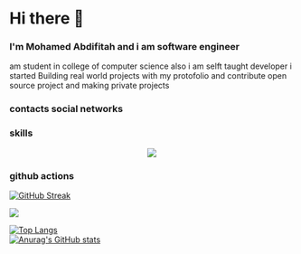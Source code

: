 # Hi there 👋

### I'm Mohamed Abdifitah and i am software engineer
am student in college of computer science also i am selft taught developer 
i started Building real world projects with my protofolio and contribute open source project and making private projects
### contacts social networks

### skills
<p align="center">
  <a href="https://skillicons.dev">
    <img src="https://skillicons.dev/icons?i=wasm,typescript,python,javascript,go,dart,cpp,c,bash,css,express,graphql,apollo,react,next,mongodb,redis,aws,django,flask,mui,docker,sass,redux,selenium,tailwind,vim,nginx,jenkins,electron,figma,nestjs,jest,kubernetes,deno,nodejs,mysql,postgresql,vite,firebase,kotlin,net,rust,rocket,tauri,vercel,webpack,stackoverflow,java,markdown,cassandra,d3,flutter,androidstudio,cs,cloudflare,cmake,gcp,githubactions,github,git,prometheus,regex,spring,visualstudio,workers,alpinejs,powershell,lonkden" />
</a>
</p>

### github actions

[![GitHub Streak](https://github-readme-streak-stats.herokuapp.com/?user=mohamedabdifitah&hide=html&layout=compact&theme=highcontrast)](https://github.com/mohamedabdifitah)



 

 ![](./profile-3d-contrib/profile-night-rainbow.svg)
 
 [![Top Langs](https://github-readme-stats.vercel.app/api/top-langs/?username=mohamedabdifitah&layout=compact&theme=radical)](https://github.com/anuraghazra/github-readme-stats)
 <br>
 [![Anurag's GitHub stats](https://github-readme-stats.vercel.app/api?username=mohamedabdifitah&layout=compact&theme=radical)](https://github.com/anuraghazra/github-readme-stats)


 </details>
 
